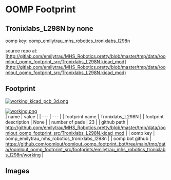 # OOMP Footprint  
## Tronixlabs_L298N  by none  
  
oomp key: oomp_emilytrau_mhs_robotics_tronixlabs_l298n  
  
source repo at: [http://gitlab.com/emilytrau/MHS_Robotics.pretty/blob/master/tmp/data//oomlout_oomp_footprint_src/Tronixlabs_L298N.kicad_mod](http://gitlab.com/emilytrau/MHS_Robotics.pretty/blob/master/tmp/data//oomlout_oomp_footprint_src/Tronixlabs_L298N.kicad_mod)  
## Footprint  
  
[![working_kicad_pcb_3d.png](working_kicad_pcb_3d_600.png)](working_kicad_pcb_3d.png)  
  
[![working.png](working_600.png)](working.png)  
| name | value | 
| --- | --- | 
| footprint name | Tronixlabs_L298N | 
| footprint description | None | 
| number of pads | 23 | 
| github path | http://github.com/emilytrau/MHS_Robotics.pretty/blob/master/tmp/data//oomlout_oomp_footprint_src/Tronixlabs_L298N.kicad_mod | 
| oomp key | oomp_emilytrau_mhs_robotics_tronixlabs_l298n | 
| oomp bot github | https://github.com/oomlout/oomlout_oomp_footprint_bot/tree/main/tmp/data//oomlout_oomp_footprint_src/footprints/emilytrau_mhs_robotics_tronixlabs_l298n/working | 
## Images  
